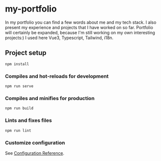 # my-portfolio
In my portfolio you can find a few words about me and my tech stack. I also present my experience and projects that I have worked on so far. Portfolio will certainly be expanded, because I'm still working on my own interesting projects:)
I used here Vue3, Typescript, Tailwind, i18n.

## Project setup
```
npm install
```

### Compiles and hot-reloads for development
```
npm run serve
```

### Compiles and minifies for production
```
npm run build
```

### Lints and fixes files
```
npm run lint
```

### Customize configuration
See [Configuration Reference](https://cli.vuejs.org/config/).
